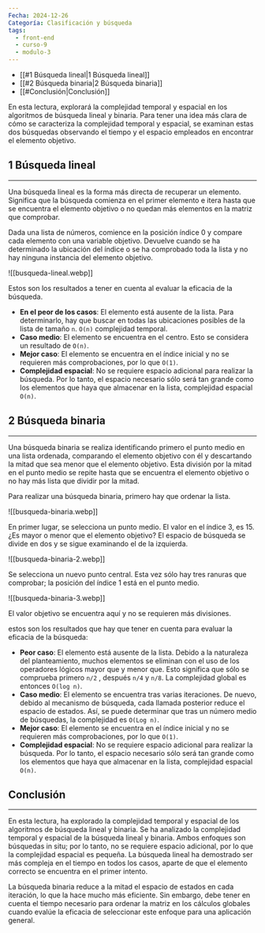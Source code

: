 ```yaml
---
Fecha: 2024-12-26
Categoría: Clasificación y búsqueda
tags:
  - front-end
  - curso-9
  - modulo-3
---
```

- [[#1 Búsqueda lineal|1 Búsqueda lineal]]
- [[#2 Búsqueda binaria|2 Búsqueda binaria]]
- [[#Conclusión|Conclusión]]

En esta lectura, explorará la complejidad temporal y espacial en los algoritmos de búsqueda lineal y binaria. Para tener una idea más clara de cómo se caracteriza la complejidad temporal y espacial, se examinan estas dos búsquedas observando el tiempo y el espacio empleados en encontrar el elemento objetivo.

## 1 Búsqueda lineal
---
Una búsqueda lineal es la forma más directa de recuperar un elemento. Significa que la búsqueda comienza en el primer elemento e itera hasta que se encuentra el elemento objetivo o no quedan más elementos en la matriz que comprobar.

Dada una lista de números, comience en la posición índice 0 y compare cada elemento con una variable objetivo. Devuelve cuando se ha determinado la ubicación del índice o se ha comprobado toda la lista y no hay ninguna instancia del elemento objetivo.

![[busqueda-lineal.webp]]

Estos son los resultados a tener en cuenta al evaluar la eficacia de la búsqueda.

- **En el peor de los casos**: El elemento está ausente de la lista. Para determinarlo, hay que buscar en todas las ubicaciones posibles de la lista de tamaño `n`. `O(n)` complejidad temporal.
- **Caso medio**: El elemento se encuentra en el centro. Esto se considera un resultado de `O(n)`.
- **Mejor caso**: El elemento se encuentra en el índice inicial y no se requieren más comprobaciones, por lo que `O(1)`.
- **Complejidad espacial**: No se requiere espacio adicional para realizar la búsqueda. Por lo tanto, el espacio necesario sólo será tan grande como los elementos que haya que almacenar en la lista, complejidad espacial `O(n)`.

## 2 Búsqueda binaria
---
Una búsqueda binaria se realiza identificando primero el punto medio en una lista ordenada, comparando el elemento objetivo con él y descartando la mitad que sea menor que el elemento objetivo. Esta división por la mitad en el punto medio se repite hasta que se encuentra el elemento objetivo o no hay más lista que dividir por la mitad.

Para realizar una búsqueda binaria, primero hay que ordenar la lista.

![[busqueda-binaria.webp]]

En primer lugar, se selecciona un punto medio. El valor en el índice 3, es 15. ¿Es mayor o menor que el elemento objetivo? El espacio de búsqueda se divide en dos y se sigue examinando el de la izquierda.

![[busqueda-binaria-2.webp]]

Se selecciona un nuevo punto central. Esta vez sólo hay tres ranuras que comprobar; la posición del índice 1 está en el punto medio.

![[busqueda-binaria-3.webp]]

El valor objetivo se encuentra aquí y no se requieren más divisiones.

estos son los resultados que hay que tener en cuenta para evaluar la eficacia de la búsqueda:

- **Peor caso**: El elemento está ausente de la lista. Debido a la naturaleza del planteamiento, muchos elementos se eliminan con el uso de los operadores lógicos mayor que y menor que. Esto significa que sólo se comprueba primero `n/2` , después `n/4` y `n/8`. La complejidad global es entonces `O(log n)`.
- **Caso medio**: El elemento se encuentra tras varias iteraciones. De nuevo, debido al mecanismo de búsqueda, cada llamada posterior reduce el espacio de estados. Así, se puede determinar que tras un número medio de búsquedas, la complejidad es `O(Log n)`.
- **Mejor caso**: El elemento se encuentra en el índice inicial y no se requieren más comprobaciones, por lo que `O(1)`.
- **Complejidad espacial**: No se requiere espacio adicional para realizar la búsqueda. Por lo tanto, el espacio necesario sólo será tan grande como los elementos que haya que almacenar en la lista, complejidad espacial `O(n)`.

## Conclusión
---
En esta lectura, ha explorado la complejidad temporal y espacial de los algoritmos de búsqueda lineal y binaria. Se ha analizado la complejidad temporal y espacial de la búsqueda lineal y binaria. Ambos enfoques son búsquedas in situ; por lo tanto, no se requiere espacio adicional, por lo que la complejidad espacial es pequeña. La búsqueda lineal ha demostrado ser más compleja en el tiempo en todos los casos, aparte de que el elemento correcto se encuentra en el primer intento.

La búsqueda binaria reduce a la mitad el espacio de estados en cada iteración, lo que la hace mucho más eficiente. Sin embargo, debe tener en cuenta el tiempo necesario para ordenar la matriz en los cálculos globales cuando evalúe la eficacia de seleccionar este enfoque para una aplicación general.
